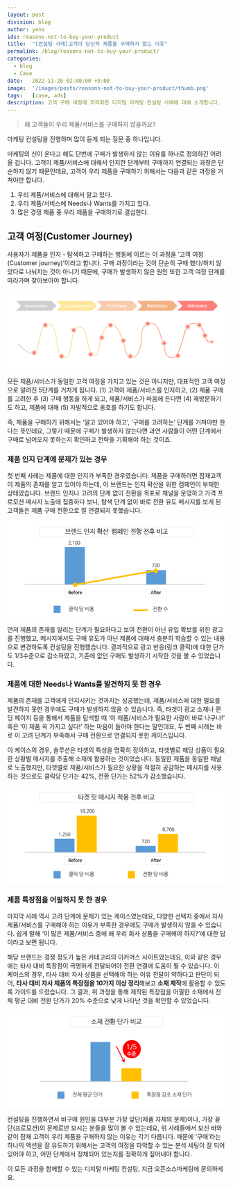 ```yaml
---
layout: post
division: blog
author: yena
ids: reasons-not-to-buy-your-product
title:  "[컨설팅 사례]고객이 당신의 제품을 구매하지 않는 이유"
permalink: /blog/reasons-not-to-buy-your-product/
categories:
  - blog
  - Case
date:   2022-11-20 02:00:00 +9:00
image:  '/images/posts/reasons-not-to-buy-your-product/thumb.png'
tags:   [case, ads]
description: 고객 구매 여정에 최적화한 디지털 마케팅 컨설팅 사례에 대해 소개합니다.
---
```


> 왜 고객들이 우리 제품/서비스를 구매하지 않을까요?

마케팅 컨설팅을 진행하며 많이 듣게 되는 질문 중 하나입니다.

마케팅의 신이 온다고 해도 단번에 구매가 발생하지 않는 이유를 하나로 정의하긴 어려울 겁니다. 고객이 제품/서비스에 대해서 인지한 단계부터 구매까지 연결되는 과정은 단순하지 않기 때문인데요, 고객이 우리 제품을 구매하기 위해서는 다음과 같은 과정을 거쳐야만 합니다.

1. 우리 제품/서비스에 대해서 알고 있다.
2. 우리 제품/서비스에 Needs나 Wants를 가지고 있다.
3. 많은 경쟁 제품 중 우리 제품을 구매하기로 결심한다.

## 고객 여정(Customer Journey)

사용자가 제품을 인지 - 탐색하고 구매하는 행동에 이르는 이 과정을 ’고객 여정(Customer journey)’이라고 합니다. 구매 과정이라는 것이 단순히 구매 했다/하지 않았다로 나눠지는 것이 아니기 때문에, 구매가 발생하지 않은 원인 또한 고객 여정 단계를 따라가며 찾아보아야 합니다.

![고객 여정](/images/posts/reasons-not-to-buy-your-product/01.png)

모든 제품/서비스가 동일한 고객 여정을 가지고 있는 것은 아니지만, 대표적인 고객 여정으로 알려진 5단계를 거치게 됩니다. (1) 고객이 제품/서비스를 인지하고, (2) 제품 구매를 고려한 후 (3) 구매 행동을 하게 되고, 제품/서비스가 마음에 든다면 (4) 재방문하기도 하고, 제품에 대해 (5) 자발적으로 옹호를 하기도 합니다.

즉, 제품을 구매하기 위해서는 ‘알고 있어야 하고’, ‘구매를 고려하는’ 단계를 거쳐야만 한다는 뜻인데요, 그렇기 때문에 구매가 발생하지 않는다면 과연 사람들이 어떤 단계에서 구매로 넘어오지 못하는지 확인하고 전략을 기획해야 하는 것이죠.

### 제품 인지 단계에 문제가 있는 경우

첫 번째 사례는 제품에 대한 인지가 부족한 경우였습니다. 제품을 구매하려면 잠재고객이 제품의 존재를 알고 있어야 하는데, 이 브랜드는 인지 확산을 위한 캠페인이 부재한 상태였습니다. 브랜드 인지나 고려의 단계 없이 전환을 목표로 채널을 운영하고 가격 프로모션 메시지 노출에 집중하다 보니, 탐색 단계 없이 바로 전환 유도 메시지를 보게 된 고객들은 제품 구매 전환으로 잘 연결되지 못했습니다.

![브랜드 인지 확산 캠페인](/images/posts/reasons-not-to-buy-your-product/02.png)

먼저 제품의 존재를 알리는 단계가 필요하다고 보여 전환이 아닌 유입 확보를 위한 광고를 진행했고, 메시지에서도 구매 유도가 아닌 제품에 대해서 충분히 학습할 수 있는 내용으로 변경하도록 컨설팅을 진행했습니다. 결과적으로 광고 반응(링크 클릭)에 대한 단가도 1/3수준으로 감소하였고, 기존에 없던 구매도 발생하기 시작한 것을 볼 수 있었습니다.

### 제품에 대한 Needs나 Wants를 발견하지 못 한 경우

제품의 존재를 고객에게 인지시키는 것까지는 성공했는데, 제품/서비스에 대한 필요를 발견하지 못한 경우에도 구매가 발생하지 않을 수 있습니다. 즉, 타겟이 광고 소재나 랜딩 페이지 등을 통해서 제품을 탐색할 때 ‘이 제품/서비스가 필요한 사람이 바로 나구나!’ 혹은 ‘이 제품 꼭 가지고 싶다!’ 하는 마음이 들어야 한다는 말인데요, 두 번째 사례는 바로 이 고려 단계가 부족해서 구매 전환으로 연결되지 못한 케이스입니다.

이 케이스의 경우, 솔루션은 타겟의 특성을 명확히 정의하고, 타겟별로 해당 상품이 필요한 상황별 메시지를 추출해 소재에 활용하는 것이었습니다. 동일한 제품을 동일한 채널로 노출했지만, 타겟별로 제품/서비스가 필요한 상황을 적절히 공감하는 메시지를 사용하는 것으로도 클릭당 단가는 42%, 전환 단가는 52%가 감소했습니다.

![타겟 핏 메시지 적용 전후 비교](/images/posts/reasons-not-to-buy-your-product/03.png)

### 제품 특장점을 어필하지 못 한 경우

마지막 사례 역시 고려 단계에 문제가 있는 케이스였는데요, 다양한 선택지 중에서 자사 제품/서비스를 구매해야 하는 이유가 부족한 경우에도 구매가 발생하지 않을 수 있습니다. 쉽게 말해 ‘이 많은 제품/서비스 중에 왜 우리 회사 상품을 구매해야 하지?’에 대한 답이라고 보면 됩니다.

해당 브랜드는 경쟁 정도가 높은 카테고리의 이커머스 사이트였는데요, 이와 같은 경우에는 타사 대비 특장점이 극명하게 전달되어야 전환 연결에 도움이 될 수 있습니다. 이 케이스의 경우, 타사 대비 자사 상품을 선택해야 하는 이유 전달이 약하다고 판단이 되어, **타사 대비 자사 제품의 특장점을 10가지 이상 정리**해보고 **소재 제작**에 활용할 수 있도록 가이드를 드렸습니다. 그 결과, 위 과정을 통해 제작된 특장점을 어필한 소재에서 전체 평균 대비 전환 단가가 20% 수준으로 낮게 나타난 것을 확인할 수 있었습니다.

![소재 전환 단가 비교](/images/posts/reasons-not-to-buy-your-product/04.png)

컨설팅을 진행하면서 비구매 원인을 대부분 가장 앞단(제품 자체의 문제)이나, 가장 끝단(프로모션)의 문제로만 보시는 분들을 많이 볼 수 있는데요, 위 사례들에서 보신 바와 같이 잠재 고객이 우리 제품을 구매하지 않는 이유는 각기 다릅니다. 때문에 ‘구매’라는 하나의 액션을 잘 유도하기 위해서는 고객의 여정을 파악할 수 있는 분석 세팅이 잘 되어있어야 하고, 어떤 단계에서 정체되어 있는지를 정확하게 짚어내야 합니다.

이 모든 과정을 함께할 수 있는 디지털 마케팅 컨설팅, 지금 오픈소스마케팅에 문의하세요.

